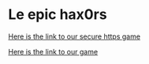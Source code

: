 # Le epic hax0rs 
 [Here is the link to our secure https game](https://lehax0rs.com)
 
 [Here is the link to our game](http://lehax0rs.com:8080/)
